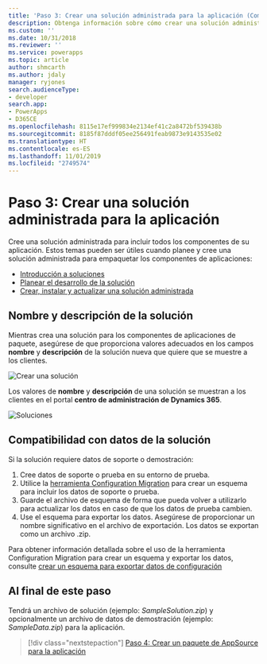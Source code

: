```yaml
---
title: 'Paso 3: Crear una solución administrada para la aplicación (Common Data Service) | Microsoft Docs'
description: Obtenga información sobre cómo crear una solución administrada para incluir todos los componentes de su aplicación. Esto es necesario para publicar una aplicación en Appsource.
ms.custom: ''
ms.date: 10/31/2018
ms.reviewer: ''
ms.service: powerapps
ms.topic: article
author: shmcarth
ms.author: jdaly
manager: ryjones
search.audienceType:
- developer
search.app:
- PowerApps
- D365CE
ms.openlocfilehash: 8115e17ef999834e2134ef41c2a8472bf539438b
ms.sourcegitcommit: 8185f87dddf05ee256491feab9873e9143535e02
ms.translationtype: HT
ms.contentlocale: es-ES
ms.lasthandoff: 11/01/2019
ms.locfileid: "2749574"
---
```

# <a name="step-3-create-a-managed-solution-for-your-app"></a>Paso 3: Crear una solución administrada para la aplicación

Cree una solución administrada para incluir todos los componentes de su aplicación. Estos temas pueden ser útiles cuando planee y cree una solución administrada para empaquetar los componentes de aplicaciones:
- [Introducción a soluciones](introduction-solutions.md)
- [Planear el desarrollo de la solución](/dynamics365/customer-engagement/developer/plan-solution-development) 
- [Crear, instalar y actualizar una solución administrada](create-install-update-managed-solution.md)

## <a name="display-name-and-description-of-your-solution"></a>Nombre y descripción de la solución

Mientras crea una solución para los componentes de aplicaciones de paquete, asegúrese de que proporciona valores adecuados en los campos **nombre** y **descripción** de la solución nueva que quiere que se muestre a los clientes.

![Crear una solución](media/appsource-new-solution.png)

Los valores de **nombre** y **descripción** de una solución se muestran a los clientes en el portal **centro de administración de Dynamics 365**.

![Soluciones](media/appsource-solution-names.png)

## <a name="supporting-data-for-your-solution"></a>Compatibilidad con datos de la solución

Si la solución requiere datos de soporte o demostración:
1. Cree datos de soporte o prueba en su entorno de prueba.
2. Utilice la [herramienta Configuration Migration](/dynamics365/customer-engagement/admin/manage-configuration-data) para crear un esquema para incluir los datos de soporte o prueba. 
3. Guarde el archivo de esquema de forma que pueda volver a utilizarlo para actualizar los datos en caso de que los datos de prueba cambien.
4. Use el esquema para exportar los datos. Asegúrese de proporcionar un nombre significativo en el archivo de exportación. Los datos se exportan como un archivo .zip.

Para obtener información detallada sobre el uso de la herramienta Configuration Migration para crear un esquema y exportar los datos, consulte [crear un esquema para exportar datos de configuración](/dynamics365/customer-engagement/admin/create-schema-export-configuration-data)

## <a name="at-the-end-of-this-step"></a>Al final de este paso

Tendrá un archivo de solución (ejemplo: *SampleSolution.zip*) y opcionalmente un archivo de datos de demostración (ejemplo: *SampleData.zip*) para la aplicación.


> [!div class="nextstepaction"]
> [Paso 4: Crear un paquete de AppSource para la aplicación](create-package-app-appsource.md) 
  
